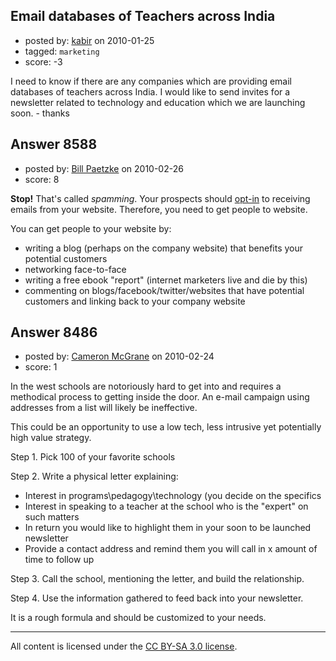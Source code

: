 ## Email databases of Teachers across India

- posted by: [kabir](https://stackexchange.com/users/-1/849-kabir) on 2010-01-25
- tagged: `marketing`
- score: -3

I need to know if there are any companies which are providing email databases of teachers across India. I would like to send invites for a newsletter related to technology and education which we are launching soon. - thanks


## Answer 8588

- posted by: [Bill Paetzke](https://stackexchange.com/users/-1/2694-bill-paetzke) on 2010-02-26
- score: 8

<p><strong>Stop!</strong> That's called <em>spamming</em>.  Your prospects should <a href="http://sethgodin.typepad.com/seths_blog/2008/01/permission-mark.html" rel="nofollow" title="Seth Godin: the marketing master">opt-in</a> to receiving emails from your website.  Therefore, you need to get people to website.  </p>

<p>You can get people to your website by:</p>

<ul>
<li>writing a blog (perhaps on the company website) that benefits your potential customers</li>
<li>networking face-to-face</li>
<li>writing a free ebook "report" (internet marketers live and die by this)</li>
<li>commenting on blogs/facebook/twitter/websites that have potential customers and linking back to your company website</li>
</ul>



## Answer 8486

- posted by: [Cameron McGrane](https://stackexchange.com/users/-1/1010-cameron-mcgrane) on 2010-02-24
- score: 1

In the west schools are notoriously hard to get into and requires a methodical process to getting inside the door. An e-mail campaign using addresses from a list will likely be ineffective. 

This could be an opportunity to use a low tech, less intrusive yet potentially high value strategy. 

Step 1. Pick 100 of your favorite schools

Step 2. Write a physical letter explaining:

 - Interest in programs\pedagogy\technology (you decide on the specifics
 - Interest in speaking to a teacher at the school who is the "expert" on such matters
 - In return you would like to highlight them in your soon to be launched newsletter
 - Provide a contact address and remind them you will call in x amount of time to follow up

Step 3. Call the school, mentioning the letter, and build the relationship.

Step 4. Use the information gathered to feed back into your newsletter.

It is a rough formula and should be customized to your needs.







---

All content is licensed under the [CC BY-SA 3.0 license](https://creativecommons.org/licenses/by-sa/3.0/).
